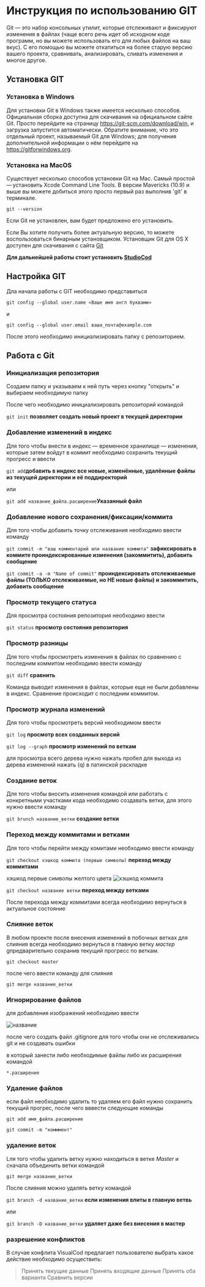 
# Инструкция по использованию GIT

Git — это набор консольных утилит, которые отслеживают и фиксируют изменения в файлах (чаще всего речь идет об исходном коде программ, но вы можете использовать его для любых файлов на ваш вкус). С его помощью вы можете откатиться на более старую версию вашего проекта, сравнивать, анализировать, сливать изменения и многое другое.

## Установка GIT

### Установка в Windows

Для установки Git в Windows также имеется несколько способов. Официальная сборка доступна для скачивания на официальном сайте Git. Просто перейдите на страницу <https://git-scm.com/download/win>, и загрузка запустится автоматически. Обратите внимание, что это отдельный проект, называемый Git для Windows; для получения дополнительной информации о нём перейдите на <https://gitforwindows.org>.

### Установка на MacOS

Существует несколько способов установки Git на Mac. Самый простой — установить Xcode Command Line Tools. В версии Mavericks (10.9) и выше вы можете добиться этого просто первый раз выполнив 'git' в терминале.

`git --version`

Если Git не установлен, вам будет предложено его установить.

Если Вы хотите получить более актуальную версию, то можете воспользоваться бинарным установщиком. Установщик Git для OS X доступен для скачивания с сайта [Git](https://git-scm.com/download/mac)

__Для дальнейшей работы стоит установить [StudioCod](https://code.visualstudio.com/)__

## Настройка GIT

Дла начала работы с GIT необходимо представиться

`git config --global user.name «Ваше имя англ буквами»`

и

`git config --global user.email ваша_почта@example.com`

После этого необходимо инициализировать папку с репозиторием.

## Работа с Git

### Инициализация репозитория

Создаем папку и указываем к ней путь через кнопку "открыть" и выбираем необходимую папку

После чего необходимо инициализировать репозиторий командой

`git init` __позволяет создать новый проект в текущей директории__

### Добавление изменений в индекс

Для того чтобы внести в индекс — временное хранилище — изменения, которые затем войдут в коммит необходимо сохранить текущий прогресс и ввести

`git add`__добавить в индекс все новые, изменённые, удалённые файлы из текущей директории и её поддиректорий__

или

`git add название_файла.расширение`__Указанный файл__

### Добавление нового сохранения/фиксации/коммита

Для того чтобы добавить точку отслеживания необходимо ввести команду

`git commit -m "ваш комментарий или название коммита"` __зафиксировать в коммите проиндексированные изменения (закоммитить), добавить сообщение__  

`git commit -a -m "Name of commit"` __проиндексировать отслеживаемые файлы (ТОЛЬКО отслеживаемые, но НЕ новые файлы) и закоммитить, добавить сообщение__

### Просмотр текущего статуса

Для просмотра состояния репозитория необходимо ввести

`git status`  __просмотр состояния репозитория__  

### Просмотр разницы

Для того чтобы просмотреть изменения в файлах по сравнению с последним коммитом необходимо ввести команду

`git diff`  __сравнить__  

Команда выводит изменения в файлах, которые еще не были добавлены в индекс. Сравнение происходит с последним коммитом.

### Просмотр журнала изменений

Для того чтобы просмотреть версий необходимом ввести

`git log`  __просмотр всех созданных версий__  

`git log --graph`  __просмотр изменений по веткам__

для просмотра всего дерева нужно нажать пробел
для выхода из дерева изменений нажать (q) в латинской раскладке

### Создание веток

Для того чтобы вносить изменения командой или работать с конкретными участками кода необходимо создавать ветки, для этого нужно ввести команду

`git brunch название_ветки`  __создание ветки__

### Переход между коммитами и ветками

Для того чтобы перейти между комитами необходимо ввести команду

`git checkout хэшкод коммита (первые символы)`  __переход между коммитами__

хэшкод первые символы желтого цвета
![хэшкод коммита](hashcode.png)

`git checkout название ветки`  __переход между ветками__

После перехода между коммитами всегда необходимо вернуться в актуальное состояние

### Слияние веток

В любом проекте после внесения изменений в побочных ветках для слияния всегда необходимо вернуться в главную ветку _мастер_ gпредварительно сохранив текущий прогресс по веткам.

```
git checkout master
```

после чего ввести команду для слияния

```
git merge название_ветки
```

### Игнорирование файлов

для добавления изображений необходимо ввести

![название](имя.расширение)

после чего создать файл .gitignore для того чтобы они не отслеживались git и не создавать ошибки

в который занести либо необходимые файлы либо их расширения командой

`*.расширение`

### Удаление файлов

если файл необходимо удалить то удаляем его файл нужно сохранить текущий прогрес, после чего вввести следующие команды

```
git add имя_файла.расширение

git commit -m "комммент"
```

### удаление веток

Lля того чтобы удалить ветку нужно находиться в ветке _Master_ и сначала объединить ветки командой

```
git merge название_ветки
```

После слияния можно удалять ветку командой

`git branch -d название_ветки` __если изменения влиты в главную ветвь__

или

`git branch -D название_ветки` __удаляет даже без внесения в мастер__

### разрешение конфликтов

В случае конфлита VisualCod предлагает пользователю выбрать какое действие необходимо осуществить: 
>Принять текущие данные
>Принять входящие данные
>Принять оба варианта
>Сравнить версии


